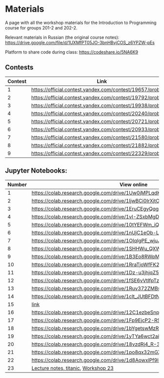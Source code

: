 # Materials
A page with all the workshop materials for the Introduction to Programming course for groups 201-2 and 202-2.

Relevant materials in Russian (the original course notes): https://drive.google.com/file/d/1UXMfPT05JO-3bnHBvjCOS_z6YPZW-pEs

Platform to share code during class: https://codeshare.io/5NA6K9

## Contests

| Contest | Link |
|---------|------|
| 1 | https://official.contest.yandex.com/contest/19657/problems/ |
| 2 | https://official.contest.yandex.com/contest/19792/problems/ |
| 3 | https://official.contest.yandex.com/contest/19938/problems/ |
| 4 | https://official.contest.yandex.com/contest/20240/problems/ |
| 5 | https://official.contest.yandex.com/contest/20721/problems/ |
| 6 | https://official.contest.yandex.com/contest/20933/problems/ |
| 7 | https://official.contest.yandex.com/contest/21580/problems/ |
| 8 | https://official.contest.yandex.com/contest/21882/problems/ |
| 9 | https://official.contest.yandex.com/contest/22329/problems/ |



## Jupyter Notebooks:

| Number | View online | Download |
|--------|-------------|----------|
| 1 | https://colab.research.google.com/drive/1Uw0jMPLqdKRxmdQTt8CRBZzxyDkaTAUM | https://drive.google.com/file/d/1Uw0jMPLqdKRxmdQTt8CRBZzxyDkaTAUM |
| 2 | https://colab.research.google.com/drive/1IjwBCi0IrXjtOCbFRn_3U9d2eRHD7Vdh | https://drive.google.com/file/d/1IjwBCi0IrXjtOCbFRn_3U9d2eRHD7Vdh |
| 3 | https://colab.research.google.com/drive/1EruCEgyQqgKH4X4nJuelDl-rvb8AFCJA | https://drive.google.com/file/d/1EruCEgyQqgKH4X4nJuelDl-rvb8AFCJA |
| 4 | https://colab.research.google.com/drive/1vI-ZSxbMgDwrOABnokvLY793bsqO0o1Q | https://drive.google.com/file/d/1vI-ZSxbMgDwrOABnokvLY793bsqO0o1Q |
| 5 | https://colab.research.google.com/drive/10tYEFWm_iQjmpun0oEeM_Klj-p4z9geW | https://drive.google.com/file/d/10tYEFWm_iQjmpun0oEeM_Klj-p4z9geW |
| 6 | https://colab.research.google.com/drive/1nUjC1eOb-LRl8F_PA5oKUYlrEdJkEZ69 | https://drive.google.com/file/d/1nUjC1eOb-LRl8F_PA5oKUYlrEdJkEZ69 |
| 7 | https://colab.research.google.com/drive/1OIqIgPE_wjuJtOcnF22UarzypDlNTx2i | https://drive.google.com/file/d/1OIqIgPE_wjuJtOcnF22UarzypDlNTx2i |
| 8 | https://colab.research.google.com/drive/1SHHWu_QXW1ttCB9PSfYhdpqdR1-o7CuL | https://drive.google.com/file/d/1SHHWu_QXW1ttCB9PSfYhdpqdR1-o7CuL |
| 9 | https://colab.research.google.com/drive/1B3Eo8RWpMD0vhNmHI_MTMkJUBcA6MWMj | https://drive.google.com/file/d/1B3Eo8RWpMD0vhNmHI_MTMkJUBcA6MWMj |
|10 | https://colab.research.google.com/drive/1RraTjoWfFK2BDjNsVRrf_hmzSxGTMznj | https://drive.google.com/file/d/1RraTjoWfFK2BDjNsVRrf_hmzSxGTMznj |
|11 | https://colab.research.google.com/drive/1Dz-u3jhjqZ5SPir24GHs6vCvsNLDvzMR | https://drive.google.com/file/d/1Dz-u3jhjqZ5SPir24GHs6vCvsNLDvzMR |
|12 | https://colab.research.google.com/drive/1fSE6vVtIfpTzBpFWgAV8JUXFcnDPqwPO | https://drive.google.com/file/d/1fSE6vVtIfpTzBpFWgAV8JUXFcnDPqwPO |
|13 | https://colab.research.google.com/drive/1Ruv372ZMBsAOrlfA9JEttLuRyGn4OpCo | https://drive.google.com/file/d/1Ruv372ZMBsAOrlfA9JEttLuRyGn4OpCo |
|14 | https://colab.research.google.com/drive/1clt_JUtBFDtNCZtq1HT_QzYLKKhmpXd8 | https://drive.google.com/file/d/1clt_JUtBFDtNCZtq1HT_QzYLKKhmpXd8 |
|15 | [link](https://colab.research.google.com/drive/1LcVbXYiW-FIYL-jzbl8wvxZ7oxeH10u_) | https://drive.google.com/file/d/1LcVbXYiW-FIYL-jzbl8wvxZ7oxeH10u_ |
|16 | https://colab.research.google.com/drive/12C1ezbeSnpmhyCrGAxm9srG0Gv-JNvV3 | https://drive.google.com/file/d/12C1ezbeSnpmhyCrGAxm9srG0Gv-JNvV3 |
|17 | https://colab.research.google.com/drive/1Fp9EjcP2-RSTMMiDzgxLjQYcPZ2eDq0h | https://drive.google.com/file/d/1Fp9EjcP2-RSTMMiDzgxLjQYcPZ2eDq0h |
|18 | https://colab.research.google.com/drive/1bYgetswMzRIS-GJglBVlAGkE54pDOjQL | https://drive.google.com/file/d/1bYgetswMzRIS-GJglBVlAGkE54pDOjQL |
|19 | https://colab.research.google.com/drive/1yTYa6wct2aic5E1WYBGT-jlACnRD6MX6 | https://drive.google.com/file/d/1yTYa6wct2aic5E1WYBGT-jlACnRD6MX6 |
|20 | https://colab.research.google.com/drive/18vzdRj4_R-3LtAi8qdxwhTM27QRR8xAU | https://drive.google.com/file/d/18vzdRj4_R-3LtAi8qdxwhTM27QRR8xAU |
|21 | https://colab.research.google.com/drive/1po8qx32mGX3NoIqPCWQyP5BkGyASzCnI | https://drive.google.com/file/d/1po8qx32mGX3NoIqPCWQyP5BkGyASzCnI |
|22 | https://colab.research.google.com/drive/1d8AowxlPf9lCIME3zs2l6f-n5bguOTo0 | https://drive.google.com/file/d/1d8AowxlPf9lCIME3zs2l6f-n5bguOTo0 |
|23 | [Lecture notes, titanic](https://colab.research.google.com/drive/1fh-fLb9vPOmATJniE1XPjElxWWLlWCTW), [Workshop 23](https://colab.research.google.com/drive/1Lcwl0hU2KjyTxKWhTJ6uHS3obmq-5cqJ?usp=sharing) | [Lecture](https://drive.google.com/file/d/1fh-fLb9vPOmATJniE1XPjElxWWLlWCTW), [Workshop](https://drive.google.com/file/d/1Lcwl0hU2KjyTxKWhTJ6uHS3obmq-5cqJ)|
